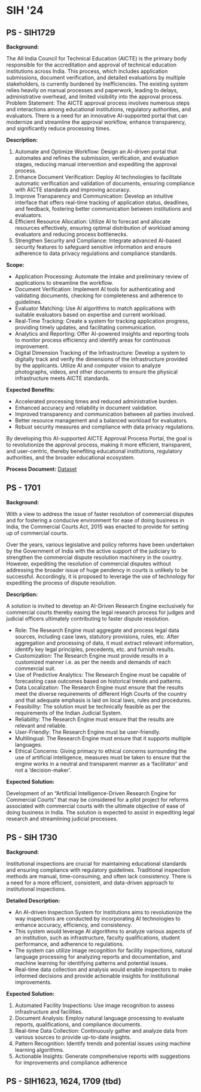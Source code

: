 # SIH '24

## PS - SIH1729

**Background:**

The All India Council for Technical Education (AICTE) is the primary body responsible for the accreditation and approval of technical education institutions across India. This process, which includes application submissions, document verification, and detailed evaluations by multiple stakeholders, is currently burdened by inefficiencies. The existing system relies heavily on manual processes and paperwork, leading to delays, administrative overhead, and limited visibility into the approval process. Problem Statement: The AICTE approval process involves numerous steps and interactions among educational institutions, regulatory authorities, and evaluators. There is a need for an innovative AI-supported portal that can modernize and streamline the approval workflow, enhance transparency, and significantly reduce processing times.

**Description:**

1. Automate and Optimize Workflow: Design an AI-driven portal that automates and refines the submission, verification, and evaluation stages, reducing manual intervention and expediting the approval process.
2. Enhance Document Verification: Deploy AI technologies to facilitate automatic verification and validation of documents, ensuring compliance with AICTE standards and improving accuracy.
3. Improve Transparency and Communication: Develop an intuitive interface that offers real-time tracking of application status, deadlines, and feedback, fostering better communication between institutions and evaluators.
4. Efficient Resource Allocation: Utilize AI to forecast and allocate resources effectively, ensuring optimal distribution of workload among evaluators and reducing process bottlenecks.
5. Strengthen Security and Compliance: Integrate advanced AI-based security features to safeguard sensitive information and ensure adherence to data privacy regulations and compliance standards.

**Scope:**

- Application Processing: Automate the intake and preliminary review of applications to streamline the workflow.
- Document Verification: Implement AI tools for authenticating and validating documents, checking for completeness and adherence to guidelines.
- Evaluator Matching: Use AI algorithms to match applications with suitable evaluators based on expertise and current workload.
- Real-Time Tracking: Create a system for tracking application progress, providing timely updates, and facilitating communication.
- Analytics and Reporting: Offer AI-powered insights and reporting tools to monitor process efficiency and identify areas for continuous improvement.
- Digital Dimension Tracking of the Infrastructure: Develop a system to digitally track and verify the dimensions of the infrastructure provided by the applicants. Utilize AI and computer vision to analyze photographs, videos, and other documents to ensure the physical infrastructure meets AICTE standards.

**Expected Benefits:**

- Accelerated processing times and reduced administrative burden.
- Enhanced accuracy and reliability in document validation.
- Improved transparency and communication between all parties involved.
- Better resource management and a balanced workload for evaluators.
- Robust security measures and compliance with data privacy regulations.

By developing this AI-supported AICTE Approval Process Portal, the goal is to revolutionize the approval process, making it more efficient, transparent, and user-centric, thereby benefiting educational institutions, regulatory authorities, and the broader educational ecosystem.

**Process Document:** [Dataset](https://aicte-india.org/sites/default/files/approval/APH%20Final.pdf)

## PS - 1701

**Background:**

With a view to address the issue of faster resolution of commercial disputes and for fostering a conducive environment for ease of doing business in India, the Commercial Courts Act, 2015 was enacted to provide for setting up of commercial courts.

Over the years, various legislative and policy reforms have been undertaken by the Government of India with the active support of the judiciary to strengthen the commercial dispute resolution machinery in the country. However, expediting the resolution of commercial disputes without addressing the broader issue of huge pendency in courts is unlikely to be successful. Accordingly, it is proposed to leverage the use of technology for expediting the process of dispute resolution.

**Description:**

A solution is invited to develop an AI-Driven Research Engine exclusively for commercial courts thereby easing the legal research process for judges and judicial officers ultimately contributing to faster dispute resolution.

- Role: The Research Engine must aggregate and process legal data sources, including case laws, statutory provisions, rules, etc. After aggregation and processing of data, it must extract relevant information, identify key legal principles, precedents, etc. and furnish results.
- Customization: The Research Engine must provide results in a customized manner i.e. as per the needs and demands of each commercial suit.
- Use of Predictive Analytics: The Research Engine must be capable of forecasting case outcomes based on historical trends and patterns.
- Data Localization: The Research Engine must ensure that the results meet the diverse requirements of different High Courts of the country and that adequate emphasis is laid on local laws, rules and procedures.
- Feasibility: The solution must be technically feasible as per the requirements of the Indian Judicial System.
- Reliability: The Research Engine must ensure that the results are relevant and reliable.
- User-Friendly: The Research Engine must be user-friendly.
- Multilingual: The Research Engine must ensure that it supports multiple languages.
- Ethical Concerns: Giving primacy to ethical concerns surrounding the use of artificial intelligence, measures must be taken to ensure that the engine works in a neutral and transparent manner as a ‘facilitator’ and not a ‘decision-maker’.

**Expected Solution:**

Development of an “Artificial Intelligence-Driven Research Engine for Commercial Courts” that may be considered for a pilot project for reforms associated with commercial courts with the ultimate objective of ease of doing business in India. The solution is expected to assist in expediting legal research and streamlining judicial processes.

## PS - SIH 1730

**Background:**

Institutional inspections are crucial for maintaining educational standards and ensuring compliance with regulatory guidelines. Traditional inspection methods are manual, time-consuming, and often lack consistency.
There is a need for a more efficient, consistent, and data-driven approach to institutional inspections.

**Detailed Description:**

- An AI-driven Inspection System for Institutions aims to revolutionize the way inspections are conducted by incorporating AI technologies to enhance accuracy, efficiency, and consistency.
- This system would leverage AI algorithms to analyze various aspects of an institution, such as infrastructure, faculty qualifications, student performance, and adherence to regulations.
- The system can utilize image recognition for facility inspections, natural language processing for analyzing reports and documentation, and machine learning for identifying patterns and potential issues.
- Real-time data collection and analysis would enable inspectors to make informed decisions and provide actionable insights for institutional improvements.

**Expected Solution:**

1. Automated Facility Inspections: Use image recognition to assess infrastructure and facilities.
2. Document Analysis: Employ natural language processing to evaluate reports, qualifications, and compliance documents.
3. Real-time Data Collection: Continuously gather and analyze data from various sources to provide up-to-date insights.
4. Pattern Recognition: Identify trends and potential issues using machine learning algorithms.
5. Actionable Insights: Generate comprehensive reports with suggestions for improvements and compliance adherence

## PS - SIH1623, 1624, 1709 (tbd)
